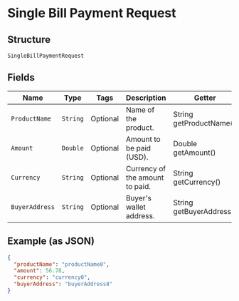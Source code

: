 
# Single Bill Payment Request

## Structure

`SingleBillPaymentRequest`

## Fields

| Name | Type | Tags | Description | Getter | Setter |
|  --- | --- | --- | --- | --- | --- |
| `ProductName` | `String` | Optional | Name of the product. | String getProductName() | setProductName(String productName) |
| `Amount` | `Double` | Optional | Amount to be paid (USD). | Double getAmount() | setAmount(Double amount) |
| `Currency` | `String` | Optional | Currency of the amount to paid. | String getCurrency() | setCurrency(String currency) |
| `BuyerAddress` | `String` | Optional | Buyer's wallet address. | String getBuyerAddress() | setBuyerAddress(String buyerAddress) |

## Example (as JSON)

```json
{
  "productName": "productName0",
  "amount": 56.78,
  "currency": "currency0",
  "buyerAddress": "buyerAddress8"
}
```

